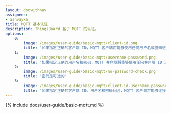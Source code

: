 ```yaml
---
layout: docwithnav
assignees:
- ashvayka
title: MQTT 基本认证
description: ThingsBoard 基于 MQTT 的认证。
options:
    0:
        image: /images/user-guide/basic-mqtt/client-id.png  
        title: '如果指定正确的客户端 ID，MQTT 客户端将能够使用任何用户名或密码进行连接。'    
    1:
        image: /images/user-guide/basic-mqtt/username-password.png  
        title: '如果指定正确的用户名和密码，MQTT 客户端将能够使用任何客户端 ID 进行连接。'
    2:
        image: /images/user-guide/basic-mqtt/no-password-check.png  
        title: '密码是可选的'
    3:
        image: /images/user-guide/basic-mqtt/client-id-username-password.png  
        title: '如果指定正确的客户端 ID、用户名和密码组合，MQTT 客户端将能够连接'    
---
```


{% include docs/user-guide/basic-mqtt.md %}